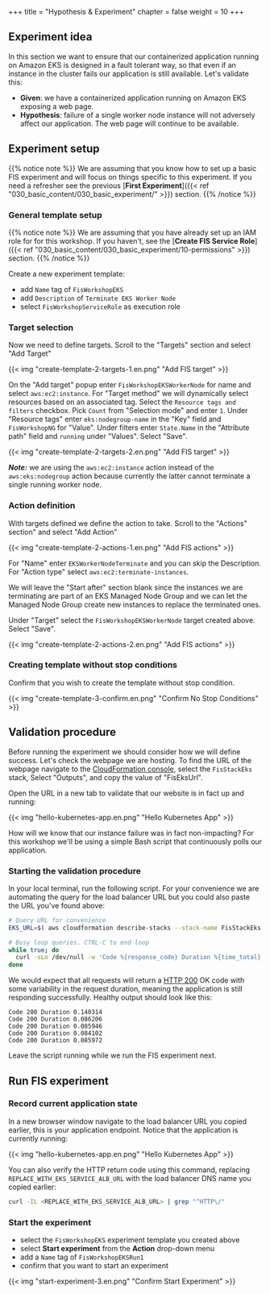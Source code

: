 +++
title = "Hypothesis & Experiment"
chapter = false
weight = 10
+++

## Experiment idea

In this section we want to ensure that our containerized application running on Amazon EKS is designed in a fault tolerant way, so that even if an instance in the cluster fails our application is still available. Let's validate this:

* **Given**: we have a containerized application running on Amazon EKS exposing a web page.
* **Hypothesis**: failure of a single worker node instance will not adversely affect our application. The web page will continue to be available.

## Experiment setup

{{% notice note %}}
We are assuming that you know how to set up a basic FIS experiment and will focus on things specific to this experiment. If you need a refresher see the previous [**First Experiment**]({{< ref "030_basic_content/030_basic_experiment/" >}}) section.
{{% /notice %}}

### General template setup

{{% notice note %}}
We are assuming that you have already set up an IAM role for for this workshop. If you haven't, see the [**Create FIS Service Role**]({{< ref "030_basic_content/030_basic_experiment/10-permissions" >}}) section.
{{% /notice %}}

Create a new experiment template:
  * add `Name` tag of `FisWorkshopEKS`
  * add `Description` of `Terminate EKS Worker Node`
  * select `FisWorkshopServiceRole` as execution role

### Target selection

Now we need to define targets. Scroll to the "Targets" section and select "Add Target"

{{< img "create-template-2-targets-1.en.png" "Add FIS target" >}}

On the "Add target" popup enter `FisWorkshopEKSWorkerNode` for name and select `aws:ec2:instance`. For "Target method" we will dynamically select resources based on an associated tag. Select the `Resource tags and filters` checkbox. Pick `Count` from "Selection mode" and enter `1`. Under "Resource tags" enter `eks:nodegroup-name` in the "Key" field and `FisWorkshopNG` for "Value". Under filters enter `State.Name` in the "Attribute path" field and `running` under "Values". Select "Save".

{{< img "create-template-2-targets-2.en.png" "Add FIS target" >}}

**_Note:_** we are using the `aws:ec2:instance` action instead of the `aws:eks:nodegroup` action because currently the latter cannot terminate a single running worker node. 

### Action definition

With targets defined we define the action to take. Scroll to the "Actions" section" and select "Add Action"

{{< img "create-template-2-actions-1.en.png" "Add FIS actions" >}}

For "Name" enter `EKSWorkerNodeTerminate` and you can skip the Description. For "Action type" select `aws:ec2:terminate-instances`.

We will leave the "Start after" section blank since the instances we are terminating are part of an EKS Managed Node Group and we can let the Managed Node Group create new instances to replace the terminated ones.

Under "Target" select the `FisWorkshopEKSWorkerNode` target created above. Select "Save".

{{< img "create-template-2-actions-2.en.png" "Add FIS actions" >}}

### Creating template without stop conditions

Confirm that you wish to create the template without stop condition.

{{< img "create-template-3-confirm.en.png" "Confirm No Stop Conditions" >}}

## Validation procedure

Before running the experiment we should consider how we will define success. Let's check the webpage we are hosting. To find the URL of the webpage navigate to the [CloudFormation console](https://console.aws.amazon.com/cloudformation/home?#/stacks?filteringStatus=active&filteringText=FisStackEks&viewNested=true&hideStacks=false), select the `FisStackEks` stack, Select "Outputs", and copy the value of "FisEksUrl".

Open the URL in a new tab to validate that our website is in fact up and running:

{{< img "hello-kubernetes-app.en.png" "Hello Kubernetes App" >}}

How will we know that our instance failure was in fact non-impacting? For this workshop we'll be using a simple Bash script that continuously polls our application.

### Starting the validation procedure

In your local terminal, run the following script. For your convenience we are automating the query for the load balancer URL but you could also paste the URL you've found above:

```bash
# Query URL for convenience
EKS_URL=$( aws cloudformation describe-stacks --stack-name FisStackEks --query "Stacks[*].Outputs[?OutputKey=='FisEksUrl'].OutputValue" --output text )

# Busy loop queries. CTRL-C to end loop
while true; do
  curl -sLo /dev/null -w 'Code %{response_code} Duration %{time_total} \n' ${EKS_URL}
done
```

We would expect that all requests will return a [HTTP 200](https://developer.mozilla.org/en-US/docs/Web/HTTP/Status/200) OK code with some variability in the request duration, meaning the application is still responding successfully. Healthy output should look like this:

```text
Code 200 Duration 0.140314 
Code 200 Duration 0.086206 
Code 200 Duration 0.085946 
Code 200 Duration 0.084102 
Code 200 Duration 0.085972 
```

Leave the script running while we run the FIS experiment next.

## Run FIS experiment

### Record current application state

In a new browser window navigate to the load balancer URL you copied earlier, this is your application endpoint. Notice that the application is currently running:

{{< img "hello-kubernetes-app.en.png" "Hello Kubernetes App" >}}

You can also verify the HTTP return code using this command, replacing `REPLACE_WITH_EKS_SERVICE_ALB_URL` with the load balancer DNS name you copied earlier:

```bash
curl -IL <REPLACE_WITH_EKS_SERVICE_ALB_URL> | grep "^HTTP\/"
```

### Start the experiment

* select the `FisWorkshopEKS` experiment template you created above 
* select **Start experiment** from the **Action** drop-down menu
* add a `Name` tag of `FisWorkshopEKSRun1`
* confirm that you want to start an experiment

{{< img "start-experiment-3.en.png" "Confirm Start Experiment" >}}
